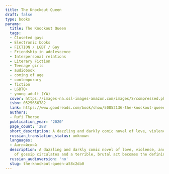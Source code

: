 ```yaml
---
title: The Knockout Queen
draft: false
type: books
params:
  title: The Knockout Queen
  tags:
  - Closeted gays
  - Electronic books
  - FICTION / LGBT / Gay
  - Friendship in adolescence
  - Interpersonal relations
  - Literary Fiction
  - Teenage girls
  - audiobook
  - coming of age
  - contemporary
  - fiction
  - LGBTQ+
  - young adult (YA)
  cover: https://images-na.ssl-images-amazon.com/images/S/compressed.photo.goodreads.com/books/1579612084i/50852136.jpg
  isbn: 0525656782
  link: https://www.goodreads.com/book/show/50852136-the-knockout-queen
  authors:
  - Rufi Thorpe
  publication_year: '2020'
  page_count: '288'
  short_description: A dazzling and darkly comic novel of love, violence, and friendship in the California suburbsBunny Lampert is the princess of North Shore⁠--beautiful, tall, blond, with a rich...
  russian_translation_status: unknown
  languages:
  - Английский
  description: A dazzling and darkly comic novel of love, violence, and friendship in the California suburbsBunny Lampert is the princess of North Shore⁠--beautiful, tall, blond, with a rich real-estate-developer father and a swimming pool in her backyard. Michael⁠⁠--with a ponytail down his back and a septum piercing⁠--lives with his aunt in the cramped stucco cottage next door. When Bunny catches Michael smoking in her yard, he discovers that her life is not as perfect as it seems. At six foot three, Bunny towers over their classmates. Even as she dreams of standing out and competing in the Olympics, she is desperate to fit in, to seem normal, and to get a boyfriend, all while hiding her father's escalating alcoholism.Michael has secrets of his own. At home and at school Michael pretends to be straight, but at night he tries to understand himself by meeting men online for anonymous encounters that both thrill and scare him. When Michael falls in love for the first time, a vicious strain
    of gossip circulates and a terrible, brutal act becomes the defining feature of both his and Bunny's futures⁠⁠--and of their friendship. With storytelling as intoxicating as it is intelligent, Rufi Thorpe has created a tragic and unflinching portrait of identity, a fascinating examination of our struggles to exist in our bodies, and an excruciatingly beautiful story of two humans aching for connection.
  russian_audioversion: 'no'
  slug: the-knockout-queen-a58c2da0
---
```

